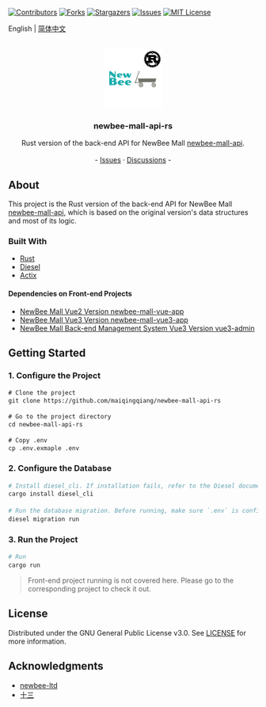 <a name="readme-top"></a>

<!-- PROJECT SHIELDS -->

[![Contributors][contributors-shield]][contributors-url]
[![Forks][forks-shield]][forks-url]
[![Stargazers][stars-shield]][stars-url]
[![Issues][issues-shield]][issues-url]
[![MIT License][license-shield]][license-url]

English | [简体中文](./README-zh_CN.md)

<br />
<div align="center">
  <a href="https://github.com/newbee-ltd/newbee-mall-api">
    <img src="docs/images/logo.png" alt="Logo" width="120" height="120">
  </a>

<h3 align="center">newbee-mall-api-rs</h3>

<p align="center">
    Rust version of the back-end API for NewBee Mall <a href="https://github.com/newbee-ltd/newbee-mall-api">newbee-mall-api</a>.
    <br />
    <br />
    -
    <a href="https://github.com/maiqingqiang/newbee-mall-api-rs/issues">Issues</a>
    ·
    <a href="https://github.com/maiqingqiang/newbee-mall-api-rs/discussions">Discussions</a>
    -
  </p>
</div>

## About

This project is the Rust version of the back-end API for NewBee Mall [newbee-mall-api](https://github.com/newbee-ltd/newbee-mall-api),
which is based on the original version's data structures and most of its logic.

### Built With

- [Rust](https://www.rust-lang.org/)
- [Diesel](https://diesel.rs/)
- [Actix](https://actix.rs/)

#### Dependencies on Front-end Projects

- [NewBee Mall Vue2 Version newbee-mall-vue-app](https://github.com/newbee-ltd/newbee-mall-vue-app)
- [NewBee Mall Vue3 Version newbee-mall-vue3-app](https://github.com/newbee-ltd/newbee-mall-vue3-app)
- [NewBee Mall Back-end Management System Vue3 Version vue3-admin](https://github.com/newbee-ltd/vue3-admin)

## Getting Started

### 1. Configure the Project

```shell
# Clone the project
git clone https://github.com/maiqingqiang/newbee-mall-api-rs

# Go to the project directory
cd newbee-mall-api-rs

# Copy .env
cp .env.exmaple .env
```

### 2. Configure the Database

```sh
# Install diesel_cli. If installation fails, refer to the Diesel document: https://diesel.rs/guides/getting-started
cargo install diesel_cli

# Run the database migration. Before running, make sure `.env` is configured with `DATABASE_URL`
diesel migration run
```

### 3. Run the Project

```sh
# Run
cargo run
```

> Front-end project running is not covered here. Please go to the corresponding project to check it out.

## License

Distributed under the GNU General Public License v3.0. See [LICENSE](LICENSE) for more information.

## Acknowledgments

- [newbee-ltd](https://github.com/newbee-ltd)
- [十三](https://github.com/ZHENFENG13)

<!-- MARKDOWN LINKS & IMAGES -->

[contributors-shield]: https://img.shields.io/github/contributors/maiqingqiang/newbee-mall-api-rs.svg?style=for-the-badge
[contributors-url]: https://github.com/maiqingqiang/newbee-mall-api-rs/graphs/contributors
[forks-shield]: https://img.shields.io/github/forks/maiqingqiang/newbee-mall-api-rs.svg?style=for-the-badge
[forks-url]: https://github.com/maiqingqiang/newbee-mall-api-rs/network/members
[stars-shield]: https://img.shields.io/github/stars/maiqingqiang/newbee-mall-api-rs.svg?style=for-the-badge
[stars-url]: https://github.com/maiqingqiang/newbee-mall-api-rs/stargazers
[issues-shield]: https://img.shields.io/github/issues/maiqingqiang/newbee-mall-api-rs.svg?style=for-the-badge
[issues-url]: https://github.com/maiqingqiang/newbee-mall-api-rs/issues
[license-shield]: https://img.shields.io/github/license/maiqingqiang/newbee-mall-api-rs.svg?style=for-the-badge
[license-url]: https://github.com/maiqingqiang/newbee-mall-api-rs/blob/main/LICENSE
